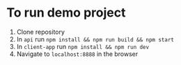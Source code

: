 # To run demo project

1. Clone repository
2. In `api` run `npm install && npm run build && npm start`
3. In `client-app` run `npm install && npm run dev`
4. Navigate to `localhost:8888` in the browser
